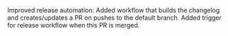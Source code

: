 Improved release automation: Added workflow that builds the changelog and creates/updates a PR on pushes to the default branch. Added trigger for release workflow when this PR is merged.

